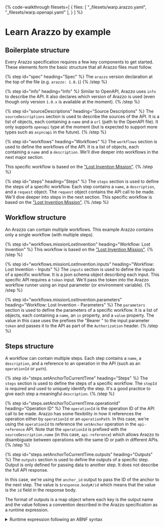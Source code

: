 {% code-walkthrough filesets=[
    {
        files: [
            "_filesets/warp.arazzo.yaml",
            "_filesets/warp.openapi.yaml"
        ],
    }
]
%}

# Learn Arazzo by example

## Boilerplate structure

  Every Arazzo specification requires a few key components to get started.
  These elements form the basic structure that all Arazzo files must follow.

  {% step id="spec" heading="Spec" %}
  The `arazzo` version declaration at the top of the file (e.g. `arazzo: 1.0.1`)
  {% /step %}

  {% step id="info" heading="Info" %}
    Similar to OpenAPI, Arazzo uses `info` to describe the API.
    It also declares which version of Arazzo is used (even though only version `1.0.x` is available at the moment).
  {% /step %}

{% step id="sourceDescriptions" heading="Source Descriptions" %}
  The `sourceDescriptions` section is used to describe the sources of the API.
  It is a list of objects, each containing a `name` and a `url` (path to the OpenAPI file).
  It only supports `openapi` type at the moment (but is expected to support more types such as `asyncapi` in the future).
{% /step %}

{% step id="workflows" heading="Workflows" %}
  The `workflows` section is used to define the workflows of the API.
  It is a list of objects, each containing a `name` and a `description`.
  We'll dive deeper into workflows in the next major section.

  This specific workflow is based on the ["Lost Invention Mission"](https://warp-multi-sidebars.redocly.app/tutorials/lost-invention).
{% /step %}


{% step id="steps" heading="Steps" %}
  The `steps` section is used to define the steps of a specific workflow.
  Each step contains a `name`, a `description`, and a `request` object.
  The `request` object contains the API call to be made.
  We'll dive deeper into steps in the next section.
  This specific workflow is based on the ["Lost Invention Mission"](https://warp-multi-sidebars.redocly.app/tutorials/lost-invention).
{% /step %}

## Workflow structure

An Arazzo can contain multiple workflows.
This example Arazzo contains only a single workflow (with multiple steps).

{% step id="workflows.missionLostInvention" heading="Workflow: Lost Invention" %}
  This workflow is based on the ["Lost Invention Mission"](https://warp-multi-sidebars.redocly.app/tutorials/lost-invention).
{% /step %}

{% step id="workflows.missionLostInvention.inputs" heading="Workflow: Lost Invention - Inputs" %}
  The `inputs` section is used to define the inputs of a specific workflow.
  It is a json schema object describing each input.
  This specific API requires a `token` input.
  We'll pass the token into the Arazzo workflow runner using an input parameter (or environment variable).
{% /step %}

{% step id="workflows.missionLostInvention.parameters" heading="Workflow: Lost Invention - Parameters" %}
  The `parameters` section is used to define the parameters of a specific workflow.
  It is a list of objects, each containing a `name`, an `in` property, and a `value` property.
  The value in this case uses the prefixes the "Bearer " to the input parameter `token` and passes it to the API as part of the `Authorization` header.
{% /step %}

## Steps structure

A workflow can contain multiple steps.
Each step contains a `name`, a `description`, and a reference to an operation in the API (such as an `operationId` or `path`).

{% step id="steps.setAnchorToCurrentTime" heading="Steps" %}
  The `steps` section is used to define the steps of a specific workflow.
  The `stepId` is required and used to uniquely identify the step.
  It's a good practice to give each step a meaningful `description`.
{% /step %}

{% step id="steps.setAnchorToCurrentTime.operationId" heading="Operation ID" %}
  The `operationId` is the operation ID of the API call to be made.
  Arazzo has some flexibility in how it references the operation either by `operationId` or an `operationPath`.
  In this case, we're using the `operationId` to reference the `setAnchor` operation in the `api-reference` API.
  Note that the `operationId` is prefixed with the `sourceDescription.name` (in this case, `api-reference`) which allows Arazzo to disambiguate between operations with the same ID or path in different APIs.
{% /step %}

{% step id="steps.setAnchorToCurrentTime.outputs" heading="Outputs" %}
  The `outputs` section is used to define the outputs of a specific step.
  Output is only defined for passing data to another step.
  It does not describe the full API response.

  In this case, we're using the `anchor_id` output to pass the ID of the anchor to the next step.
  The value is `$response.body#/id` which means that the value is the `id` field in the response body.

  The format of outputs is a map object where each key is the output name and the value follows a convention described in the Arazzo specification as a runtime expression.

  <details>
  <summary> Runtime expression following an ABNF syntax</summary>

  ```abnf {% title="Runtime Expression ABNF" %}
expression = ( "$url" / "$method" / "$statusCode" / "$request." source / "$response." source / "$inputs." name / "$outputs." name / "$steps." name / "$workflows." name / "$sourceDescriptions." name / "$components." name / "$components.parameters." parameter-name)
parameter-name = name ; Reuses 'name' rule for parameter names
source = ( header-reference / query-reference / path-reference / body-reference )
header-reference = "header." token
query-reference = "query." name
path-reference = "path." name
body-reference = "body" ["#" json-pointer ]
json-pointer    = *( "/" reference-token )
reference-token = *( unescaped / escaped )
unescaped       = %x00-2E / %x30-7D / %x7F-10FFFF
    ; %x2F ('/') and %x7E ('~') are excluded from 'unescaped'
escaped         = "~" ( "0" / "1" )
; representing '~' and '/', respectively
name = *( CHAR )
token = 1*tchar
tchar = "!" / "#" / "$" / "%" / "&" / "'" / "*" / "+" / "-" / "." / "^" / "_" / "`" / "|" / "~" / DIGIT / ALPHA
    ```

</details>

{% /step %}



{% step id="steps.avoidParadox.requestBody" heading="Request Body" %}
  The `requestBody` section is used to define the request body of a specific step.
  You can supply a `payload` object to pass data to the API.
  In this case, we're using the `requestBody` to pass the `timeline_id` and `proposed_changes` to the API.
  You can "hardcode" the values or use the outputs from previous steps.
{% /step %}


{% step id="steps.returnToPresent.requestBody" heading="Using outputs from previous steps" %}
  In this exmaple, we're using the output from the `setAnchorToCurrentTime` step to pass the `anchor_id` to the `returnToPresent` step.
{% /step %}


## Success criteria

Success criteria can be optionally defined for each step.

{% step id="steps.avoidParadox.successCriteria" heading="Success Criteria" %}
  The `successCriteria` section is used to define the success criteria of a specific step.
  It is a list of objects, each containing a `condition` and a `context`.
  The `condition` is a boolean expression that describes the success criteria.
  The `context` is the context of the success criteria.
{% /step %}

## What can we do with Arazzo?

Respect is a powerful tool that can be used to test APIs described with Arazzo.

It checks that the API is working as expected by validating the API responses against the success criteria.
Good news is that even if you don't take the time to define success criteria (or your success criteria are not exhaustive), Arazzo still validates the API responses (headers, status code, and body schemas) against the linked OpenAPI source description.

Try it out for yourself by running the workflow in Respect after you download these files into a folder (both the `arazzo.yaml` and `openapi.yaml` files), change into that folder and run the following command (no real token is needed for this example because the server is a mock server):

```bash
npx @redocly/cli@latest respect warp.arazzo.yaml --input token=your-token-here --server api-reference=https://warp-multi-sidebars.redocly.app/_mock/apis/
```

Read more about Respect in [Testing Arazzo Workflows](./testing-arazzo-workflows.md).

{% /code-walkthrough %}

